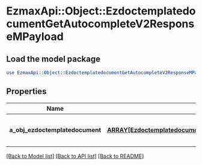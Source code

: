 # EzmaxApi::Object::EzdoctemplatedocumentGetAutocompleteV2ResponseMPayload

## Load the model package
```perl
use EzmaxApi::Object::EzdoctemplatedocumentGetAutocompleteV2ResponseMPayload;
```

## Properties
Name | Type | Description | Notes
------------ | ------------- | ------------- | -------------
**a_obj_ezdoctemplatedocument** | [**ARRAY[EzdoctemplatedocumentAutocompleteElementResponse]**](EzdoctemplatedocumentAutocompleteElementResponse.md) | An array of Ezdoctemplatedocument autocomplete element response. | 

[[Back to Model list]](../README.md#documentation-for-models) [[Back to API list]](../README.md#documentation-for-api-endpoints) [[Back to README]](../README.md)



